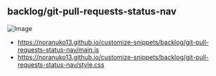 ## backlog/git-pull-requests-status-nav

![Image](https://noranuko13.github.io/customize-snippets/backlog/git-pull-requests-status-nav/image.png)

- <https://noranuko13.github.io/customize-snippets/backlog/git-pull-requests-status-nav/main.js>
- <https://noranuko13.github.io/customize-snippets/backlog/git-pull-requests-status-nav/style.css>
